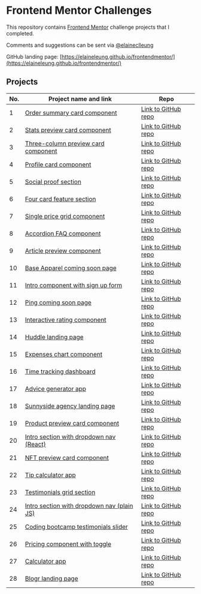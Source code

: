 # Frontend Mentor Challenges

This repository contains [Frontend Mentor](https://www.frontendmentor.io/challenges) challenge projects that I completed.

Comments and suggestions can be sent via [@elaineclleung](https://twitter.com/elaineclleung)

GitHub landing page: [https://elaineleung.github.io/frontendmentor/](https://elaineleung.github.io/frontendmentor/)

## Projects

| No. | Project name and link                                                                             | Repo |
| --- | ------------------------------------------------------------------------------------------------- | ---- |
| 1   | [Order summary card component](https://elaineleung.github.io/frontendmentor/ordersummary)         | [Link to GitHub repo](https://github.com/elaineleung/frontendmentor/tree/main/ordersummary) |
| 2   | [Stats preview card component](https://elaineleung.github.io/frontendmentor/statspreview)         | [Link to GitHub repo](https://github.com/elaineleung/frontendmentor/tree/main/statspreview) |
| 3   | [Three-column preview card component](https://elaineleung.github.io/frontendmentor/3columnpreview)| [Link to GitHub repo](https://github.com/elaineleung/frontendmentor/tree/main/3columnpreview) |
| 4   | [Profile card component](https://elaineleung.github.io/frontendmentor/profilecard)| [Link to GitHub repo](https://github.com/elaineleung/frontendmentor/tree/main/profilecard) |
| 5   | [Social proof section](https://elaineleung.github.io/frontendmentor/socialproofsection/)| [Link to GitHub repo](https://github.com/elaineleung/frontendmentor/tree/main/socialproofsection) |
| 6   | [Four card feature section](https://elaineleung.github.io/frontendmentor/fourcardfeaturesection/)| [Link to GitHub repo](https://github.com/elaineleung/frontendmentor/tree/main/fourcardfeaturesection) |
| 7   | [Single price grid component](https://elaineleung.github.io/frontendmentor/singlepricegrid/)| [Link to GitHub repo](https://github.com/elaineleung/frontendmentor/tree/main/singlepricegrid) |
| 8   | [Accordion FAQ component](https://elaineleung.github.io/frontendmentor/accordioncard/)| [Link to GitHub repo](https://github.com/elaineleung/frontendmentor/tree/main/accordioncard) |
| 9   | [Article preview component](https://elaineleung.github.io/frontendmentor/articlepreviewcomponent)| [Link to GitHub repo](https://github.com/elaineleung/frontendmentor/tree/main/articlepreviewcomponent) |
| 10  | [Base Apparel coming soon page](https://elaineleung.github.io/frontendmentor/baseapparelcomingsoon)| [Link to GitHub repo](https://github.com/elaineleung/frontendmentor/tree/main/baseapparelcomingsoon) |
| 11  | [Intro component with sign up form](https://elaineleung.github.io/frontendmentor/introcomponentwithform)| [Link to GitHub repo](https://github.com/elaineleung/frontendmentor/tree/main/introcomponentwithform) |
| 12  | [Ping coming soon page](https://elaineleung.github.io/frontendmentor/pingcomingsoonpage)| [Link to GitHub repo](https://github.com/elaineleung/frontendmentor/tree/main/pingcomingsoonpage) |
| 13  | [Interactive rating component](https://elaineleung.github.io/frontendmentor/interactiveratingcomponent/)| [Link to GitHub repo](https://github.com/elaineleung/frontendmentor/tree/main/interactiveratingcomponent) |
| 14  | [Huddle landing page](https://elaineleung.github.io/frontendmentor/huddlelandingpage/)| [Link to GitHub repo](https://github.com/elaineleung/frontendmentor/tree/main/huddlelandingpage) |
| 15  | [Expenses chart component](https://elaineleung.github.io/frontendmentor/expenseschartcomponent/)| [Link to GitHub repo](https://github.com/elaineleung/frontendmentor/tree/main/expenseschartcomponent/) |
| 16  | [Time tracking dashboard](https://elaineleung.github.io/frontendmentor/timetrackingdashboard/)| [Link to GitHub repo](https://github.com/elaineleung/frontendmentor/tree/main/timetrackingdashboard/) |
| 17  | [Advice generator app](https://elaineleung.github.io/frontendmentor/advicegeneratorapp/)| [Link to GitHub repo](https://github.com/elaineleung/frontendmentor/tree/main/advicegeneratorapp/) |
| 18  | [Sunnyside agency landing page](https://elaineleung.github.io/frontendmentor/sunnysideagencylandingpage/)| [Link to GitHub repo](https://github.com/elaineleung/frontendmentor/tree/main/sunnysideagencylandingpage/) |
| 19  | [Product preview card component](https://elaineleung.github.io/frontendmentor/productpreviewcardcomponent/)| [Link to GitHub repo](https://github.com/elaineleung/frontendmentor/tree/main/productpreviewcardcomponent/) |
| 20  | [Intro section with dropdown nav (React)](https://github.com/elaineleung/fem-introsecdropdownnav) | [Link to GitHub repo](https://github.com/elaineleung/fem-introsecdropdownnav) |
| 21  | [NFT preview card component](https://elaineleung.github.io/frontendmentor/nftpreviewcard/)| [Link to GitHub repo](https://github.com/elaineleung/frontendmentor/tree/main/nftpreviewcard/) |
| 22  | [Tip calculator app](https://elaineleung.github.io/frontendmentor/tipcalculatorapp/)| [Link to GitHub repo](https://github.com/elaineleung/frontendmentor/tree/main/tipcalculatorapp/) |
| 23  | [Testimonials grid section](https://elaineleung.github.io/frontendmentor/testimonialsgridsection/)| [Link to GitHub repo](https://github.com/elaineleung/frontendmentor/tree/main/testimonialsgridsection/) |
| 24  | [Intro section with dropdown nav (plain JS)](https://elaineleung.github.io/frontendmentor/introsecdropdownnav/)| [Link to GitHub repo](https://github.com/elaineleung/frontendmentor/tree/main/introsecdropdownnav/) |
| 25  | [Coding bootcamp testimonials slider](https://elaineleung.github.io/frontendmentor/codingbootcamptestimonials/)| [Link to GitHub repo](https://github.com/elaineleung/frontendmentor/tree/main/codingbootcamptestimonials/) |
| 26  | [Pricing component with toggle](https://elaineleung.github.io/frontendmentor/pricingcomponentwithtoggle/)| [Link to GitHub repo](https://github.com/elaineleung/frontendmentor/tree/main/pricingcomponentwithtoggle/) |
| 27  | [Calculator app](https://elaineleung.github.io/frontendmentor/calculatorapp/)| [Link to GitHub repo](https://github.com/elaineleung/frontendmentor/tree/main/calculatorapp/) |
| 28  | [Blogr landing page](https://elaineleung.github.io/frontendmentor/blogrlandingpage/)| [Link to GitHub repo](https://github.com/elaineleung/frontendmentor/tree/main/blogrlandingpage/) |
